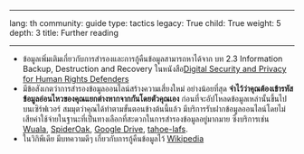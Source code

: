 

---

lang: th
community: guide
type: tactics
legacy: True
child: True
weight: 5
depth: 3
title: Further reading

---

- ข้อมูลเพิ่มเติมเกี่ยวกับการสำรองและการกู้คืนข้อมูลสามารถหาได้จาก บท 2.3 Information Backup, Destruction and Recovery ในหนังสือ[Digital Security and Privacy for Human Rights Defenders](http://www.frontlinedefenders.org/esecman)
- มีข้อสังเกตว่าการสำรองข้อมูลออนไลน์สร้างความเสี่ยงใหม่ อย่างน้อยที่สุด **จำไว้ว่าคุณต้องเข้ารหัสข้อมูลอ่อนไหวของคุณแยกต่างหากจากกันโดยตัวคุณเอง** ก่อนที่จะอัปโหลดข้อมูลเหล่านั้นขึ้นไปบนเซิร์ฟเวอร์ สมมุตว่าคุณได้ทำตามขั้นตอนข้างต้นนี้แล้ว มีบริการรับฝากข้อมูลออนไลน์โดยไม่เสียค่าใช้จ่ายในฐานะที่เป็นทางเลือกที่สะดวกในการสำรองข้อมูลอยู่มากมาย ซึ่งบริการเช่น [Wuala](https://www.wuala.com/), [SpiderOak](https://spideroak.com/), [Google
Drive](https://drive.google.com/start), [tahoe-lafs](https://tahoe-lafs.org/trac/tahoe-lafs). 
- ในวิกิพีเดีย มีบทความดีๆ เกี่ยวกับการกู้คืนข้อมูลไว้ [Wikipedia](http://en.wikipedia.org/wiki/Data_recovery)

